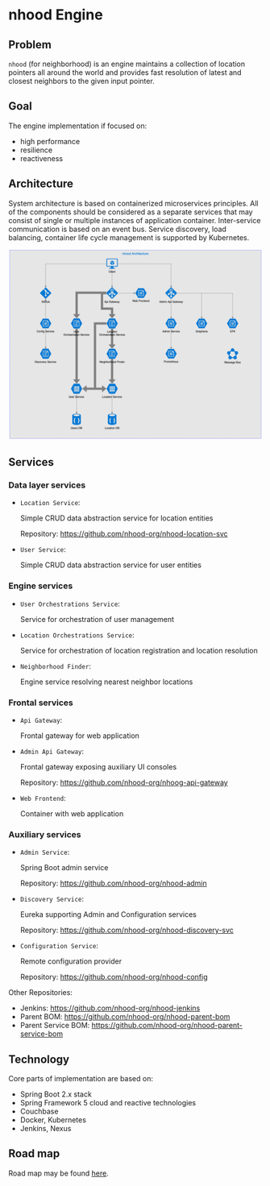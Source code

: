 # nhood Engine

## Problem

`nhood` (for neighborhood) is an engine maintains a collection of location pointers all around the world and provides fast resolution of latest and closest neighbors to the given input pointer.

## Goal

The engine implementation if focused on:

- high performance
- resilience
- reactiveness

## Architecture

System architecture is based on containerized microservices principles. All of the components should be considered as a separate services that may consist of single or multiple instances of application container. Inter-service communication is based on an event bus. Service discovery, load balancing, container life cycle management is supported by Kubernetes. 

![alt architecture](./images/nhood-architecture.png)

## Services

### Data layer services

- `Location Service`: 

    Simple CRUD data abstraction service for location entities
    
    Repository: https://github.com/nhood-org/nhood-location-svc

- `User Service`: 

    Simple CRUD data abstraction service for user entities

### Engine services

- `User Orchestrations Service`: 

    Service for orchestration of user management

- `Location Orchestrations Service`: 

    Service for orchestration of location registration and location resolution

- `Neighborhood Finder`: 

    Engine service resolving nearest neighbor locations

### Frontal services

- `Api Gateway`: 

    Frontal gateway for web application

- `Admin Api Gateway`: 

    Frontal gateway exposing auxiliary UI consoles

    Repository: https://github.com/nhood-org/nhoog-api-gateway

- `Web Frontend`: 

    Container with web application

### Auxiliary services

- `Admin Service`:

    Spring Boot admin service
    
    Repository: https://github.com/nhood-org/nhood-admin

- `Discovery Service`:

    Eureka supporting Admin and Configuration services
    
    Repository: https://github.com/nhood-org/nhood-discovery-svc

- `Configuration Service`:

    Remote configuration provider
    
    Repository: https://github.com/nhood-org/nhood-config

Other Repositories:

- Jenkins: https://github.com/nhood-org/nhood-jenkins
- Parent BOM: https://github.com/nhood-org/nhood-parent-bom
- Parent Service BOM: https://github.com/nhood-org/nhood-parent-service-bom

## Technology

Core parts of implementation are based on:

- Spring Boot 2.x stack
- Spring Framework 5 cloud and reactive technologies
- Couchbase
- Docker, Kubernetes
- Jenkins, Nexus

## Road map

Road map may be found [here](./ROADMAP.md).

